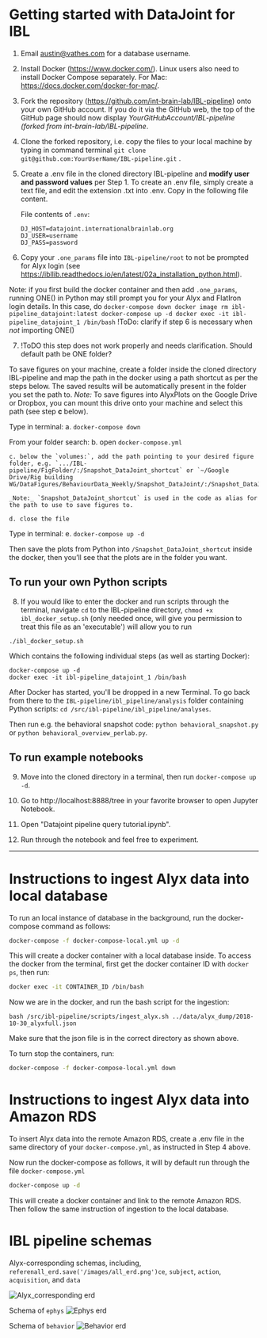 # Getting started with DataJoint for IBL #

1. Email austin@vathes.com for a database username.

2. Install Docker (https://www.docker.com/). Linux users also need to install Docker Compose separately. For Mac: https://docs.docker.com/docker-for-mac/.

3. Fork the repository (https://github.com/int-brain-lab/IBL-pipeline) onto your own GitHub account. If you do it via the GitHub web, the top of the GitHub page should now display _YourGitHubAccount/IBL-pipeline (forked from int-brain-lab/IBL-pipeline_.

4. Clone the forked repository, i.e. copy the files to your local machine by typing in command terminal `git clone git@github.com:YourUserName/IBL-pipeline.git` .

5. Create a .env file in the cloned directory IBL-pipeline and **modify user and password values** per Step 1. To create an .env file, simply create a text file, and edit the extension .txt into .env. Copy in the following file content.

    File contents of ``.env``:
    ```
    DJ_HOST=datajoint.internationalbrainlab.org
    DJ_USER=username
    DJ_PASS=password
    ```

6. Copy your `.one_params` file into `IBL-pipeline/root` to not be prompted for Alyx login (see https://ibllib.readthedocs.io/en/latest/02a_installation_python.html).

Note: if you first build the docker container and then add `.one_params`, running ONE() in Python may still prompt you for your Alyx and FlatIron login details. In this case, do
	```
	docker-compose down
	docker image rm ibl-pipeline_datajoint:latest
	docker-compose up -d
	docker exec -it ibl-pipeline_datajoint_1 /bin/bash
	```
!ToDo: clarify if step 6 is necessary when *not* importing ONE()

7. !ToDO this step does not work properly and needs clarification. Should default path be ONE folder?

To save figures on your machine, create a folder inside the cloned directory IBL-pipeline and map the path in the docker using a path shortcut as per the steps below. The saved results will be automatically present in the folder you set the path to.
_Note:_ To save figures into AlyxPlots on the Google Drive or Dropbox, you can mount this drive onto your machine and select this path (see step **c** below).

Type in terminal:
	a. `docker-compose down`

From your folder search:
	b. open `docker-compose.yml`

	c. below the `volumes:`, add the path pointing to your desired figure folder, e.g. `.../IBL-pipeline/FigFolder/:/Snapshot_DataJoint_shortcut` or `~/Google Drive/Rig building WG/DataFigures/BehaviourData_Weekly/Snapshot_DataJoint/:/Snapshot_DataJoint_shortcut` 

	_Note:_ `Snapshot_DataJoint_shortcut` is used in the code as alias for the path to use to save figures to.

	d. close the file

Type in terminal:
	e. `docker-compose up -d`

Then save the plots from Python into `/Snapshot_DataJoint_shortcut` inside the docker, then you’ll see that the plots are in the folder you want.

## To run your own Python scripts ##

8. If you would like to enter the docker and run scripts through the terminal, navigate `cd` to the IBL-pipeline directory, `chmod +x ibl_docker_setup.sh` (only needed once, will give you permission to treat this file as an 'executable') will allow you to run 
```
./ibl_docker_setup.sh
```

Which contains the following individual steps (as well as starting Docker):

```
docker-compose up -d
docker exec -it ibl-pipeline_datajoint_1 /bin/bash
```

After Docker has started, you'll be dropped in a new Terminal. To go back from there to the `IBL-pipeline/ibl_pipeline/analysis` folder containing Python scripts: `cd /src/ibl-pipeline/ibl_pipeline/analyses`.

Then run e.g. the behavioral snapshot code: `python behavioral_snapshot.py` or `python behavioral_overview_perlab.py`.

## To run example notebooks ##

9. Move into the cloned directory in a terminal, then run `docker-compose up -d`.

10. Go to http://localhost:8888/tree in your favorite browser to open Jupyter Notebook.

11. Open "Datajoint pipeline query tutorial.ipynb".

12. Run through the notebook and feel free to experiment.

---

# Instructions to ingest Alyx data into local database #

To run an local instance of database in the background, run the docker-compose command as follows:

```bash
docker-compose -f docker-compose-local.yml up -d
```

This will create a docker container with a local database inside. To access the docker from the terminal, first get the docker container ID with `docker ps`, then run:

```bash
docker exec -it CONTAINER_ID /bin/bash
```

Now we are in the docker, and run the bash script for the ingestion:

```
bash /src/ibl-pipeline/scripts/ingest_alyx.sh ../data/alyx_dump/2018-10-30_alyxfull.json
```

Make sure that the json file is in the correct directory as shown above.

To turn stop the containers, run:

```bash
docker-compose -f docker-compose-local.yml down
```

# Instructions to ingest Alyx data into Amazon RDS

To insert Alyx data into the remote Amazon RDS, create a .env file in the same directory of your `docker-compose.yml`, as instructed in Step 4 above. 

Now run the docker-compose as follows, it will by default run through the file `docker-compose.yml`

```bash
docker-compose up -d
```

This will create a docker container and link to the remote Amazon RDS. Then follow the same instruction of ingestion to the local database.

# IBL pipeline schemas #

Alyx-corresponding schemas, including, `referenall_erd.save('/images/all_erd.png')ce`, `subject`, `action`, `acquisition`, and `data`

![Alyx_corresponding erd](images/alyx_erd.png)

Schema of `ephys`
![Ephys erd](images/ephys_erd.png)

Schema of `behavior`
![Behavior erd](images/behavior_erd.png)
